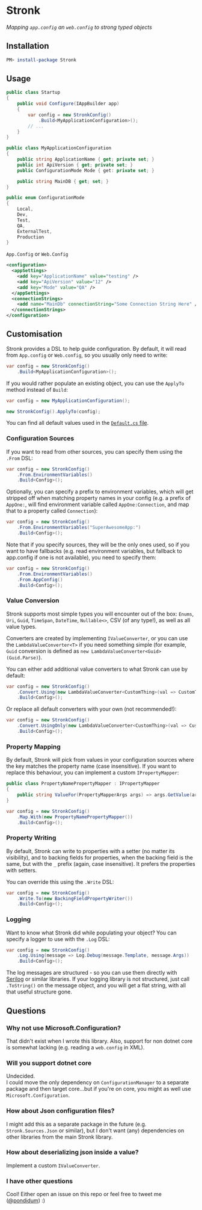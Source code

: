 # Stronk
*Mapping `app.config` an `web.config` to strong typed objects*

## Installation

```powershell
PM> install-package Stronk
```


## Usage

```csharp
public class Startup
{
    public void Configure(IAppBuilder app)
    {
        var config = new StronkConfig()
            .Build<MyApplicationConfiguration>();
        // ...
    }
}

public class MyApplicationConfiguration
{
    public string ApplicationName { get; private set; }
    public int ApiVersion { get; private set; }
    public ConfigurationMode Mode { get: private set; }

    public string MainDB { get; set; }
}

public enum ConfigurationMode
{
    Local,
    Dev,
    Test,
    QA,
    ExternalTest,
    Production
}
```

`App.Config` or `Web.Config`
```xml
<configuration>
  <appSettings>
    <add key="ApplicationName" value="testing" />
    <add key="ApiVersion" value="12" />
    <add key="Mode" value="QA" />
  </appSettings>
  <connectionStrings>
    <add name="MainDb" connectionString="Some Connection String Here" />
  </connectionStrings>
</configuration>
```

## Customisation

Stronk provides a DSL to help guide configuration.  By default, it will read from `App.config` or `Web.config`, so you usually only need to write:

```csharp
var config = new StronkConfig()
    .Build<MyApplicationConfiguration>();
```

If you would rather populate an existing object, you can use the `ApplyTo` method instead of `Build`:

```csharp
var config = new MyApplicationConfiguration();

new StronkConfig().ApplyTo(config);
```

You can find all default values used in the [`Default.cs` file](https://github.com/Pondidum/Stronk/blob/master/src/Stronk/Default.cs).

### Configuration Sources

If you want to read from other sources, you can specify them using the `.From` DSL:

```csharp
var config = new StronkConfig()
    .From.EnvironmentVariables()
    .Build<Config>();
```

Optionally, you can specify a prefix to environment variables, which will get stripped off when matching property names in your config (e.g. a prefix of `AppOne:`, will find environment variable called `AppOne:Connection`, and map that to a property called `Connection`):

```csharp
var config = new StronkConfig()
    .From.EnvironmentVariables("SuperAwesomeApp:")
    .Build<Config>();
```

Note that if you specify sources, they will be the only ones used, so if you want to have fallbacks (e.g. read environment variables, but fallback to app.config if one is not available), you need to specify them:

```csharp
var config = new StronkConfig()
    .From.EnvironmentVariables()
    .From.AppConfig()
    .Build<Config>();
```

### Value Conversion

Stronk supports most simple types you will encounter out of the box: `Enums`, `Uri`, `Guid`, `TimeSpan`, `DateTime`, `Nullable<>`, CSV (of any type!), as well as all value types.

Converters are created by implementing `IValueConverter`, or you can use the `LambdaValueConverter<T>` if you need something simple (for example, `Guid` conversion is defined as `new LambdaValueConverter<Guid>(Guid.Parse)`).

You can either add additional value converters to what Stronk can use by default:

```csharp
var config = new StronkConfig()
    .Convert.Using(new LambdaValueConverter<CustomThing>(val => CustomThing.Parse(val)))
    .Build<Config>();
```

Or replace all default converters with your own (not recommended!):

```csharp
var config = new StronkConfig()
    .Convert.UsingOnly(new LambdaValueConverter<CustomThing>(val => CustomThing.Parse(val)))
    .Build<Config>();
```

### Property Mapping

By default, Stronk will pick from values in your configuration sources where the key matches the property name (case insensitive).  If you want to replace this behaviour, you can implement a custom `IPropertyMapper`:

```csharp
public class PropertyNamePropertyMapper : IPropertyMapper
{
    public string ValueFor(PropertyMapperArgs args) => args.GetValue(args.Property.Name);
}
```

```csharp
var config = new StronkConfig()
    .Map.With(new PropertyNamePropertyMapper())
    .Build<Config>();
```

### Property Writing

By default, Stronk can write to properties with a setter (no matter its visibility), and to backing fields for properties, when the backing field is the same, but with the `_` prefix (again, case insensitive).  It prefers the properties with setters.

You can override this using the `.Write` DSL:

```csharp
var config = new StronkConfig()
    .Write.To(new BackingFieldPropertyWriter())
    .Build<Config>();
```

### Logging

Want to know what Stronk did while populating your object? You can specify a logger to use with the `.Log` DSL:

```csharp
var config = new StronkConfig()
    .Log.Using(message => Log.Debug(message.Template, message.Args))
    .Build<Config>();
```

The log messages are structured - so you can use them directly with [Serilog](https://serilog.net/) or similar libraries.  If your logging library is not structured, just call `.ToString()` on the message object, and you will get a flat string, with all that useful structure gone.

## Questions

### Why not use Microsoft.Configuration?

That didn't exist when I wrote this library.  Also, support for non dotnet core is somewhat lacking (e.g. reading a `web.config` in XML).

### Will you support dotnet core

Undecided.<br />
I could move the only dependency on `ConfigurationManager` to a separate package and then target core...but if you're on core, you might as well use `Microsoft.Configuration`.

### How about Json configuration files?

I might add this as a separate package in the future (e.g. `Stronk.Sources.Json` or similar), but I don't want (any) dependencies on other libraries from the main Stronk library.

### How about deserializing json inside a value?

Implement a custom `IValueConverter`.

### I have other questions

Cool!  Either open an issue on this repo or feel free to tweet me ([@pondidum](https://twitter.com/Pondidum)) :)
